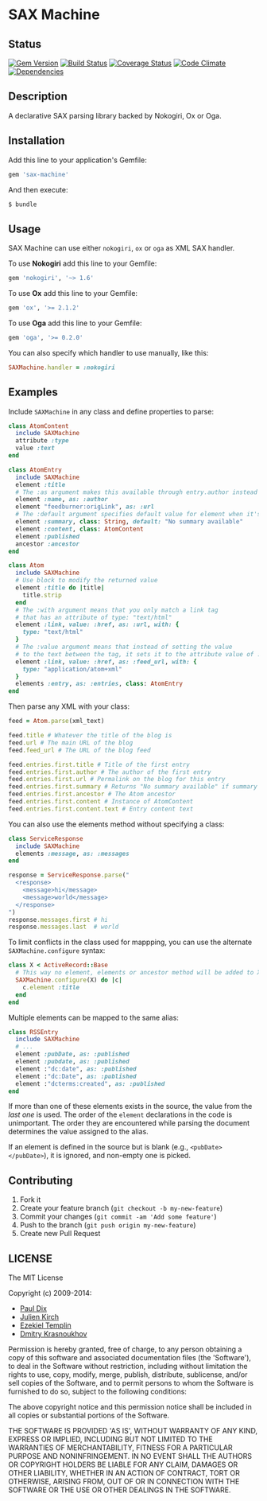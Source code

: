 # SAX Machine

## Status

[![Gem Version](https://badge.fury.io/rb/sax-machine.svg)](http://badge.fury.io/rb/sax-machine)
[![Build Status](https://secure.travis-ci.org/pauldix/sax-machine.svg?branch=master)](http://travis-ci.org/pauldix/sax-machine?branch=master)
[![Coverage Status](https://img.shields.io/coveralls/pauldix/sax-machine.svg)](https://coveralls.io/r/pauldix/sax-machine?branch=master)
[![Code Climate](https://img.shields.io/codeclimate/github/pauldix/sax-machine.svg)](https://codeclimate.com/github/pauldix/sax-machine)
[![Dependencies](https://gemnasium.com/pauldix/sax-machine.svg)](https://gemnasium.com/pauldix/sax-machine)

## Description

A declarative SAX parsing library backed by Nokogiri, Ox or Oga.

## Installation

Add this line to your application's Gemfile:

```ruby
gem 'sax-machine'
```

And then execute:

```bash
$ bundle
```

## Usage

SAX Machine can use either `nokogiri`, `ox` or `oga` as XML SAX handler.

To use **Nokogiri** add this line to your Gemfile:

```ruby
gem 'nokogiri', '~> 1.6'
```

To use **Ox** add this line to your Gemfile:

```ruby
gem 'ox', '>= 2.1.2'
```

To use **Oga** add this line to your Gemfile:

```ruby
gem 'oga', '>= 0.2.0'
```

You can also specify which handler to use manually, like this:

```ruby
SAXMachine.handler = :nokogiri
```

## Examples

Include `SAXMachine` in any class and define properties to parse:

```ruby
class AtomContent
  include SAXMachine
  attribute :type
  value :text
end

class AtomEntry
  include SAXMachine
  element :title
  # The :as argument makes this available through entry.author instead of .name
  element :name, as: :author
  element "feedburner:origLink", as: :url
  # The :default argument specifies default value for element when it's missing
  element :summary, class: String, default: "No summary available"
  element :content, class: AtomContent
  element :published
  ancestor :ancestor
end

class Atom
  include SAXMachine
  # Use block to modify the returned value
  element :title do |title|
    title.strip
  end
  # The :with argument means that you only match a link tag
  # that has an attribute of type: "text/html"
  element :link, value: :href, as: :url, with: {
    type: "text/html"
  }
  # The :value argument means that instead of setting the value
  # to the text between the tag, it sets it to the attribute value of :href
  element :link, value: :href, as: :feed_url, with: {
    type: "application/atom+xml"
  }
  elements :entry, as: :entries, class: AtomEntry
end
```

Then parse any XML with your class:

```ruby
feed = Atom.parse(xml_text)

feed.title # Whatever the title of the blog is
feed.url # The main URL of the blog
feed.feed_url # The URL of the blog feed

feed.entries.first.title # Title of the first entry
feed.entries.first.author # The author of the first entry
feed.entries.first.url # Permalink on the blog for this entry
feed.entries.first.summary # Returns "No summary available" if summary is missing
feed.entries.first.ancestor # The Atom ancestor
feed.entries.first.content # Instance of AtomContent
feed.entries.first.content.text # Entry content text
```

You can also use the elements method without specifying a class:

```ruby
class ServiceResponse
  include SAXMachine
  elements :message, as: :messages
end

response = ServiceResponse.parse("
  <response>
    <message>hi</message>
    <message>world</message>
  </response>
")
response.messages.first # hi
response.messages.last  # world
```

To limit conflicts in the class used for mappping, you can use the alternate
`SAXMachine.configure` syntax:

```ruby
class X < ActiveRecord::Base
  # This way no element, elements or ancestor method will be added to X
  SAXMachine.configure(X) do |c|
    c.element :title
  end
end
```

Multiple elements can be mapped to the same alias:

```ruby
class RSSEntry
  include SAXMachine
  # ...
  element :pubDate, as: :published
  element :pubdate, as: :published
  element :"dc:date", as: :published
  element :"dc:Date", as: :published
  element :"dcterms:created", as: :published
end
```

If more than one of these elements exists in the source, the value from the *last one* is used. The order of
the `element` declarations in the code is unimportant. The order they are encountered while parsing the
document determines the value assigned to the alias.

If an element is defined in the source but is blank (e.g., `<pubDate></pubDate>`), it is ignored, and non-empty one is picked.

## Contributing

1. Fork it
2. Create your feature branch (`git checkout -b my-new-feature`)
3. Commit your changes (`git commit -am 'Add some feature'`)
4. Push to the branch (`git push origin my-new-feature`)
5. Create new Pull Request

## LICENSE

The MIT License

Copyright (c) 2009-2014:

* [Paul Dix](http://www.pauldix.net)
* [Julien Kirch](http://www.archiloque.net)
* [Ezekiel Templin](http://zeke.templ.in)
* [Dmitry Krasnoukhov](http://krasnoukhov.com)

Permission is hereby granted, free of charge, to any person obtaining
a copy of this software and associated documentation files (the
'Software'), to deal in the Software without restriction, including
without limitation the rights to use, copy, modify, merge, publish,
distribute, sublicense, and/or sell copies of the Software, and to
permit persons to whom the Software is furnished to do so, subject to
the following conditions:

The above copyright notice and this permission notice shall be
included in all copies or substantial portions of the Software.

THE SOFTWARE IS PROVIDED 'AS IS', WITHOUT WARRANTY OF ANY KIND,
EXPRESS OR IMPLIED, INCLUDING BUT NOT LIMITED TO THE WARRANTIES OF
MERCHANTABILITY, FITNESS FOR A PARTICULAR PURPOSE AND NONINFRINGEMENT.
IN NO EVENT SHALL THE AUTHORS OR COPYRIGHT HOLDERS BE LIABLE FOR ANY
CLAIM, DAMAGES OR OTHER LIABILITY, WHETHER IN AN ACTION OF CONTRACT,
TORT OR OTHERWISE, ARISING FROM, OUT OF OR IN CONNECTION WITH THE
SOFTWARE OR THE USE OR OTHER DEALINGS IN THE SOFTWARE.
